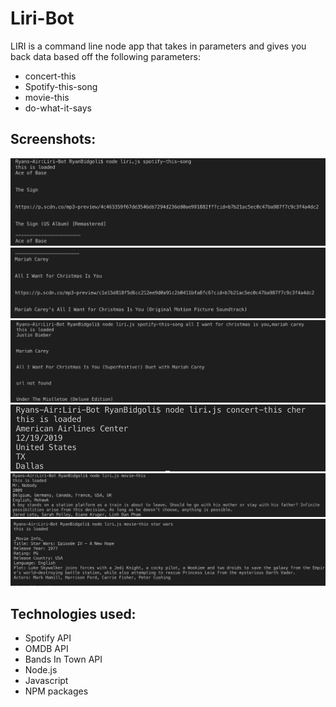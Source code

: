 # Liri-Bot


LIRI is a command line node app that takes in parameters and gives you back data based off the following parameters: 

-	concert-this
-	Spotify-this-song
-	movie-this
-	do-what-it-says

## Screenshots:

![default spotify song](screenshots/screenshot-01.png)
![inputted spotify song with url](screenshots/screenshot-02.png)
![inputted spotify song without url](screenshots/screenshot-03.png)
![inputted artist for concert](screenshots/screenshot-04.png)
![default movie](screenshots/screenshot-05.png)
![inputted movie](screenshots/screenshot-06.png)

## Technologies used:

* Spotify API
* OMDB API
* Bands In Town API
* Node.js
* Javascript
* NPM packages
